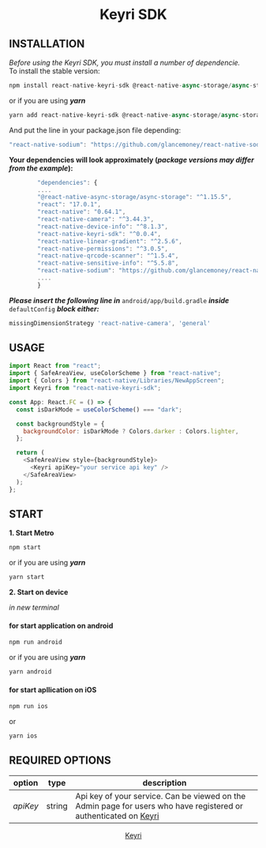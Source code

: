 <div  align="center">
  <h1>Keyri SDK</h1>
</div>

## INSTALLATION

_Before using the Keyri SDK, you must install a number of dependencie._  
To install the stable version:

```js
npm install react-native-keyri-sdk @react-native-async-storage/async-storage react-native-camera react-native-device-info react-native-linear-gradient react-native-qrcode-scanner react-native-sensitive-info
```

or if you are using **_yarn_**

```js
yarn add react-native-keyri-sdk @react-native-async-storage/async-storage react-native-device-info react-native-camera react-native-linear-gradient react-native-qrcode-scanner react-native-sensitive-info
```

And put the line in your package.json file depending:

```js
"react-native-sodium": "https://github.com/glancemoney/react-native-sodium"`
```

**Your dependencies will look approximately (_package versions may differ from the example_):**

```js
        "dependencies": {
        ....
        "@react-native-async-storage/async-storage": "^1.15.5",
        "react": "17.0.1",
        "react-native": "0.64.1",
        "react-native-camera": "^3.44.3",
        "react-native-device-info": "^8.1.3",
        "react-native-keyri-sdk": "^0.0.4",
        "react-native-linear-gradient": "^2.5.6",
        "react-native-permissions": "^3.0.5",
        "react-native-qrcode-scanner": "^1.5.4",
        "react-native-sensitive-info": "^5.5.8",
        "react-native-sodium": "https://github.com/glancemoney/react-native-sodium"
        ....
        }
```

**_Please insert the following line in_** `android/app/build.gradle` **_inside_** `defaultConfig` **_block either:_**

```js
missingDimensionStrategy 'react-native-camera', 'general'
```

## USAGE

```js
import React from "react";
import { SafeAreaView, useColorScheme } from "react-native";
import { Colors } from "react-native/Libraries/NewAppScreen";
import Keyri from "react-native-keyri-sdk";

const App: React.FC = () => {
  const isDarkMode = useColorScheme() === "dark";

  const backgroundStyle = {
    backgroundColor: isDarkMode ? Colors.darker : Colors.lighter,
  };

  return (
    <SafeAreaView style={backgroundStyle}>
      <Keyri apiKey="your service api key" />
    </SafeAreaView>
  );
};
```

## START

**1. Start Metro**

```js
npm start
```

or if you are using **_yarn_**

```js
yarn start
```

**2. Start on device**

_in new terminal_

#### for start application on **android**

```js
npm run android
```

or if you are using **_yarn_**

```js
yarn android
```

#### for start apllication on **iOS**

```js
npm run ios
```

or

```js
yarn ios
```

## REQUIRED OPTIONS

| **option** | **type** | **description**                                                                                                                      |
| ---------- | -------- | ------------------------------------------------------------------------------------------------------------------------------------ |
| _apiKey_   | string   | Api key of your service. Can be viewed on the Admin page for users who have registered or authenticated on [Keyri](https://keyri.co) |

<div  align="center">
  <a href="https://keyri.co" target="_blank">Keyri</a>
</div>
